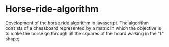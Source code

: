 # Horse-ride-algorithm
Development of the horse ride algorithm in javascript.  The algorithm consists of a chessboard represented by a matrix in which the objective is to make the horse go through all the squares of the board walking in the "L" shape;
